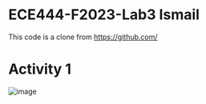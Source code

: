# ECE444-F2023-Lab3 Ismail
This code is a clone from https://github.com/
# Activity 1
![image](https://github.com/Ismail-Ben/ECE444-F2023-Lab1/assets/48138437/7c23cf1c-a866-40d3-a142-bd442c8c7d5c)

